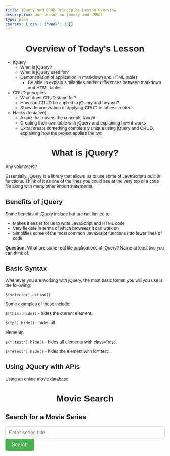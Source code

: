 ```yaml
---
title: jQuery and CRUD Principles Lesson Overview
description: Our lesson on jQuery and CRUD!
type: plan
courses: {'csa': {'week': 15}}
---
```


# Overview of Today's Lesson

- jQuery
    - What is jQuery?
    - What is jQuery used for?
    - Demonstration of application in markdown and HTML tables
        - Be able to explain similarities and/or differences between markdown and HTML tables
- CRUD principles
    - What does CRUD stand for?
    - How can CRUD be applied to jQuery and beyond?
    - Show demonstration of applying CRUD to tables created
- Hacks (tentative)
    - A quiz that covers the concepts taught 
    - Creating their own table with jQuery and explaining how it works
    - Extra: create something completely unique using jQuery and CRUD, explaining how the project applies the two

# What is jQuery?

Any volunteers?

Essentially, jQuery is a library that allows us to use some of JavaScript's built in functions. Think of it as one of the lines you could see at the very top of a code file along with many other import statements. 

## Benefits of jQuery

Some benefits of jQuery include but are not limited to:

- Makes it easier for us to write JavaScript and HTML code
- Very flexible in terms of which browsers it can work on
- Simplifies some of the most common JavaScript functions into fewer lines of code

**Question:** What are some real life applications of jQuery? Name at least two you can think of. 

## Basic Syntax

Whenever you are working with jQuery, the most basic format you will you use is the following:

```$(selector).action()```

Some examples of these include:

```$(this).hide()``` - hides the current element.


```$("p").hide()``` - hides all <p> elements.


```$(".test").hide()``` - hides all elements with class="test".


```$("#test").hide()``` - hides the element with id="test".

## Using JQuery with APIs

Using an online movie database

<html>
<head>
  <link rel="stylesheet" type="text/css" href="https://cdn.datatables.net/1.10.25/css/jquery.dataTables.min.css">
    <style>
    body {
      font-family: Arial, sans-serif;
    }
    .container {
      max-width: 600px;
      margin: 0 auto;
      padding: 20px;
    }
    h1 {
      text-align: center;
    }
    form {
      margin-bottom: 20px;
    }
    input[type="text"] {
      width: 100%;
      padding: 10px;
      font-size: 16px;
      border-radius: 4px;
      border: 1px solid #ccc;
    }
    button {
      padding: 10px 20px;
      font-size: 16px;
      border-radius: 4px;
      background-color: #4CAF50;
      color: #fff;
      border: none;
      cursor: pointer;
    }
    .movie-container {
      margin-bottom: 20px;
    }
    .movie-series-table {
      width: 100%;
      border-collapse: collapse;
    }
    .movie-series-table th,
    .movie-series-table td {
      padding: 8px;
      text-align: left;
      border-bottom: 1px solid #ddd;
    }
    .movie-series-table th {
      background-color: #f2f2f2;
    }
  </style>
</head>
<body>
  <h1>Movie Search</h1>

  <h2>Search for a Movie Series</h2>
  <form id="seriesForm">
    <input type="text" id="seriesInput" placeholder="Enter series title">
    <button type="submit">Search</button>
  </form>
  <div id="seriesContainer"></div>

  <script src="https://code.jquery.com/jquery-3.6.0.min.js"></script>
  <script src="https://cdn.datatables.net/1.10.25/js/jquery.dataTables.min.js"></script>
  <script>
    function fetchMovieSeriesData(seriesTitle) {
      var apiUrl = "https://api.themoviedb.org/3/search/movie?api_key=5f87798890b72c6ac53b262ba43ed8c6&query=" + encodeURIComponent(seriesTitle); 
      var request = new XMLHttpRequest(); // requests data
      request.open("GET", apiUrl, true); // fetches the data from the url
      request.onload = function() { 
        if (request.status === 200) { // if request is successful - more specific than before
          var data = JSON.parse(request.responseText); // JS variable from JSON data
          fetchSeriesMovieData(data);
        } else {
          document.getElementById("seriesContainer").textContent = "Error fetching movie series data.";
        }
      };
      request.onerror = function() {
        document.getElementById("seriesContainer").textContent = "Error fetching movie series data.";
      };
      request.send();
    }
    function fetchSeriesMovieData(data) {
      if (data.results && data.results.length > 0) { // checks that data contains info and is not empty
        var movieSeries = data.results;
        var creditsDataPromises = movieSeries.map(function(movie) { // creates an array of promises, which each fetch data for a movie in the series through a separate API request
          var apiUrl = "https://api.themoviedb.org/3/movie/" + movie.id + "/credits?api_key=5f87798890b72c6ac53b262ba43ed8c6";
          return fetch(apiUrl).then(function(response) { // each request from each promise
            return response.json();
          });
        });
        Promise.all(creditsDataPromises).then(function(creditsData) { // All promises are resolved and a new function is called with the movies series and the data
          displayMovieSeriesData(movieSeries, creditsData);  
        }).catch(function(error) { // if an error appears
          document.getElementById("seriesContainer").textContent = "Error fetching movie series data.";
        });
      } else {
        document.getElementById("seriesContainer").textContent = "No movie series found.";
      }
    }
    function displayMovieSeriesData(movieSeries, creditsData) {
      var table = document.createElement("table"); // creates a JS table
      table.classList.add("movie-series-table"); // styles the table
      var tableHeader = table.createTHead(); // a header is created 
      var headerRow = tableHeader.insertRow(); // Rows are added to the table
      var columns = ["Title", "Popularity", "Vote Count", "Vote Average", "Poster"]; // column titles
      for (var i = 0; i < columns.length; i++) { // iterates through column array and continues until i is greater than length of columns
      // basically, rows are created for every column
        var th = document.createElement("th"); // rows are added underneath the headers
        th.textContent = columns[i]; // data is added to the rows
        headerRow.appendChild(th); // the rows are displayed
      }
      var tableBody = table.createTBody(); // the body of the table is created
      for (var j = 0; j < movieSeries.length; j++) { // another for loop but iterates through the data
      // this way, every single row with contain data since the loop stops once all the data is iterated through
        var movie = movieSeries[j]; // the data is assigned to a variable
        var row = tableBody.insertRow(); // rows are added to the body
        var titleCell = row.insertCell(); 
        titleCell.textContent = movie.title; // the title is displayed in new cells at the rows
        var popularityCell = row.insertCell();
        popularityCell.textContent = movie.popularity; // the popularity is displayed
        var voteCountCell = row.insertCell();
        voteCountCell.textContent = movie.vote_count; // the vote count is displayed
        var voteAverageCell = row.insertCell();
        voteAverageCell.textContent = movie.vote_average; // the vote average is displayed
        var posterCell = row.insertCell();
        var posterImage = document.createElement("img");
        posterImage.src = "https://image.tmdb.org/t/p/w200" + movie.poster_path;
        posterImage.alt = "Movie Poster";
        posterCell.appendChild(posterImage);
      }
      document.getElementById("seriesContainer").appendChild(table);
      $('.movie-series-table').DataTable();
    } 
    document.getElementById("seriesForm").addEventListener("submit", function(event) {
      event.preventDefault();
      var seriesTitle = document.getElementById("seriesInput").value;
      fetchMovieSeriesData(seriesTitle);
    });
  </script>
</body>
</html>

